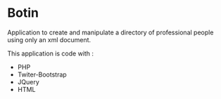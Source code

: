 # Botin
Application to create and manipulate a directory of professional people using only an xml document.

This application is code with :

* PHP
* Twiter-Bootstrap
* JQuery
* HTML
